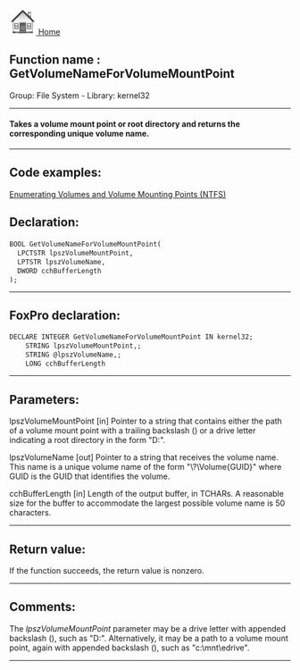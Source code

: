 [<img src="../../images/home.png"> Home ](https://github.com/VFPX/Win32API)  

## Function name : GetVolumeNameForVolumeMountPoint
Group: File System - Library: kernel32    
***  


#### Takes a volume mount point or root directory and returns the corresponding unique volume name.
***  


## Code examples:
[Enumerating Volumes and Volume Mounting Points (NTFS)](../../samples/sample_087.md)  

## Declaration:
```foxpro  
BOOL GetVolumeNameForVolumeMountPoint(
  LPCTSTR lpszVolumeMountPoint,
  LPTSTR lpszVolumeName,
  DWORD cchBufferLength
);  
```  
***  


## FoxPro declaration:
```foxpro  
DECLARE INTEGER GetVolumeNameForVolumeMountPoint IN kernel32;
	STRING lpszVolumeMountPoint,;
	STRING @lpszVolumeName,;
	LONG cchBufferLength  
```  
***  


## Parameters:
lpszVolumeMountPoint 
[in] Pointer to a string that contains either the path of a volume mount point with a trailing backslash (\) or a drive letter indicating a root directory in the form "D:\". 

lpszVolumeName 
[out] Pointer to a string that receives the volume name. This name is a unique volume name of the form "\\?\Volume{GUID}\" where GUID is the GUID that identifies the volume. 

cchBufferLength 
[in] Length of the output buffer, in TCHARs. A reasonable size for the buffer to accommodate the largest possible volume name is 50 characters.   
***  


## Return value:
If the function succeeds, the return value is nonzero.  
***  


## Comments:
The <Em>lpszVolumeMountPoint</Em> parameter may be a drive letter with appended backslash (\), such as "D:\". Alternatively, it may be a path to a volume mount point, again with appended backslash (\), such as "c:\mnt\edrive\".  
  
***  

